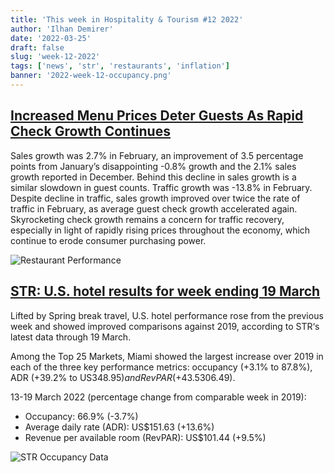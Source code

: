 ```yaml
---
title: 'This week in Hospitality & Tourism #12 2022'
author: 'Ilhan Demirer'
date: '2022-03-25'
draft: false
slug: 'week-12-2022'
tags: ['news', 'str', 'restaurants', 'inflation']
banner: '2022-week-12-occupancy.png'
---
```


## [Increased Menu Prices Deter Guests As Rapid Check Growth Continues](https://blog.blackboxintelligence.com/increased-menu-prices-deter-guests-despite-rapid-check-growth)

Sales growth was 2.7% in February, an improvement of 3.5 percentage points from January’s disappointing -0.8% growth and the 2.1% sales growth reported in December. Behind this decline in sales growth is a similar slowdown in guest counts. Traffic growth was -13.8% in February. Despite decline in traffic, sales growth improved over twice the rate of traffic in February, as average guest check growth accelerated again. Skyrocketing check growth remains a concern for traffic recovery, especially in light of rapidly rising prices throughout the economy, which continue to erode consumer purchasing power.

![Restaurant Performance](/images/blogimages/2022-week-12-restaurants.png)

## [STR: U.S. hotel results for week ending 19 March](https://str.com/press-release/str-us-hotel-results-week-ending-19-march)

Lifted by Spring break travel, U.S. hotel performance rose from the previous week and showed improved comparisons against 2019, according to STR‘s latest data through 19 March.

Among the Top 25 Markets, Miami showed the largest increase over 2019 in each of the three key performance metrics: occupancy (+3.1% to 87.8%), ADR (+39.2% to US$348.95) and RevPAR (+43.5% to US$306.49).

13-19 March 2022 (percentage change from comparable week in 2019):

- Occupancy: 66.9% (-3.7%)
- Average daily rate (ADR): US$151.63 (+13.6%)
- Revenue per available room (RevPAR): US$101.44 (+9.5%)

![STR Occupancy Data](/images/blogimages/2022-week-12-occupancy.png)
